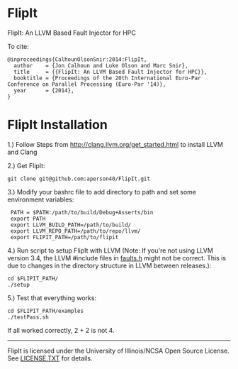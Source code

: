 FlipIt
======

FlipIt: An LLVM Based Fault Injector for HPC

To cite:
```
@inproceedings{CalhounOlsonSnir:2014:FlipIt,
  author    = {Jon Calhoun and Luke Olson and Marc Snir},
  title     = {{FlipIt: An LLVM Based Fault Injector for HPC}},
  booktitle = {Proceedings of the 20th International Euro-Par Conference on Parallel Processing (Euro-Par '14)},
  year      = {2014},
}
```


# FlipIt Installation

1.) Follow Steps from http://clang.llvm.org/get_started.html to install LLVM and Clang

2.) Get FlipIt: 

```
git clone git@github.com:aperson40/FlipIt.git
```

3.) Modify your bashrc file to add directory to path and set some environment variables:

```
 PATH = $PATH:/path/to/build/Debug+Asserts/bin
 export PATH
 export LLVM_BUILD_PATH=/path/to/build/
 export LLVM_REPO_PATH=/path/to/repo/llvm/
 export FLIPIT_PATH=/path/to/flipit
```

4.) Run script to setup FlipIt with LLVM (Note: If you're not using LLVM version 3.4, the LLVM #include files in [faults.h](src/pass/faults.cpp) might not be correct. This is due to changes in the directory structure in LLVM between releases.):

```
cd $FLIPIT_PATH/
./setup
```
5.) Test that everything works:


```
cd $FLIPIT_PATH/examples
./testPass.sh
```

If all worked correctly, 2 + 2 is not 4.

------------------------------
FlipIt is licensed under the University of Illinois/NCSA Open Source License. See [LICENSE.TXT](LICENSE.TXT) for details.
